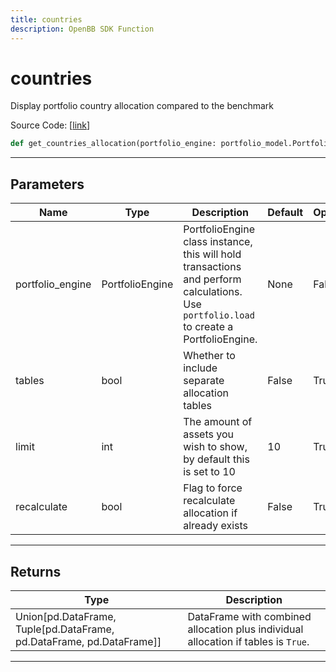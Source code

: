 ```yaml
---
title: countries
description: OpenBB SDK Function
---
```


# countries

Display portfolio country allocation compared to the benchmark

Source Code: [[link](https://github.com/OpenBB-finance/OpenBBTerminal/tree/main/openbb_terminal/portfolio/portfolio_model.py#L2581)]

```python
def get_countries_allocation(portfolio_engine: portfolio_model.PortfolioEngine, limit: int = 10, tables: bool = False, recalculate: bool = False) -> None
```
---
## Parameters

| Name | Type | Description | Default | Optional |
| ---- | ---- | ----------- | ------- | -------- |
| portfolio_engine | PortfolioEngine | PortfolioEngine class instance, this will hold transactions and perform calculations.<br/>Use `portfolio.load` to create a PortfolioEngine. | None | False |
| tables | bool | Whether to include separate allocation tables | False | True |
| limit | int | The amount of assets you wish to show, by default this is set to 10 | 10 | True |
| recalculate | bool | Flag to force recalculate allocation if already exists | False | True |

---
## Returns

| Type | Description |
| ---- | ----------- |
| Union[pd.DataFrame, Tuple[pd.DataFrame, pd.DataFrame, pd.DataFrame]] | DataFrame with combined allocation plus individual allocation if tables is `True`. |

---
